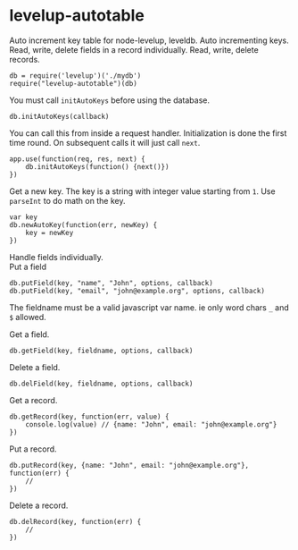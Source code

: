 levelup-autotable
=================

Auto increment key table for node-levelup, leveldb.
Auto incrementing keys.
Read, write, delete fields in a record individually.
Read, write, delete records.

    db = require('levelup')('./mydb')
    require("levelup-autotable")(db)

You must call `initAutoKeys` before using the database.

    db.initAutoKeys(callback)

You can call this from inside a request handler. Initialization is done the first time round. On subsequent calls it will just call `next`.

    app.use(function(req, res, next) {
        db.initAutoKeys(function() {next()})
    })

Get a new key. The key is a string with integer value starting from `1`. Use `parseInt` to do math on the key. 

    var key
    db.newAutoKey(function(err, newKey) {
        key = newKey
    })

Handle fields individually.  
Put a field

    db.putField(key, "name", "John", options, callback)
    db.putField(key, "email", "john@example.org", options, callback)

The fieldname must be a valid javascript var name. ie only word chars `_` and `$` allowed.

Get a field.

    db.getField(key, fieldname, options, callback)

Delete a field.

    db.delField(key, fieldname, options, callback)

Get a record. 

    db.getRecord(key, function(err, value) {
        console.log(value) // {name: "John", email: "john@example.org"}
    })

Put a record.

    db.putRecord(key, {name: "John", email: "john@example.org"}, function(err) {
        //
    })

Delete a record. 

    db.delRecord(key, function(err) {
        //
    })





